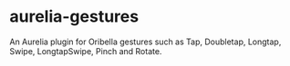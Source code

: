 # aurelia-gestures
An Aurelia plugin for Oribella gestures such as Tap, Doubletap, Longtap, Swipe, LongtapSwipe, Pinch and Rotate.
